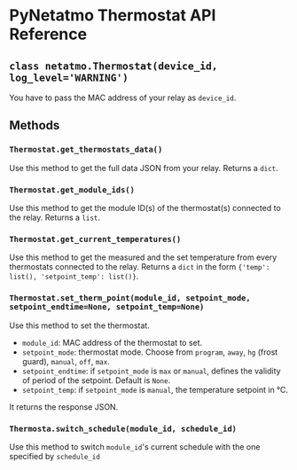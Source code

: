 # PyNetatmo Thermostat API Reference

## `class netatmo.Thermostat(device_id, log_level='WARNING')`
You have to pass the MAC address of your relay as `device_id`.

## Methods

### `Thermostat.get_thermostats_data()`
Use this method to get the full data JSON from your relay. Returns a `dict`.

### `Thermostat.get_module_ids()`
Use this method to get the module ID(s) of the thermostat(s) connected to the relay. Returns a `list`.

### `Thermostat.get_current_temperatures()`
Use this method to get the measured and the set temperature from every thermostats connected to the relay. Returns a `dict` in the form `{'temp': list(), 'setpoint_temp': list()}`.

### `Thermostat.set_therm_point(module_id, setpoint_mode, setpoint_endtime=None, setpoint_temp=None)`
Use this method to set the thermostat.
- `module_id`: MAC address of the thermostat to set.
- `setpoint_mode`: thermostat mode. Choose from `program`, `away`, `hg` (frost guard), `manual`, `off`, `max`.
- `setpoint_endtime`: if `setpoint_mode` is `max` or `manual`, defines the validity of period of the setpoint. Default is `None`.
- `setpoint_temp`: if `setpoint_mode` is `manual`, the temperature setpoint in °C.

It returns the response JSON.

### `Thermosta.switch_schedule(module_id, schedule_id)`
Use this method to switch `module_id`'s current schedule with the one specified by `schedule_id`
